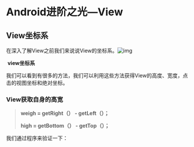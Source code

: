 # Android进阶之光—View

## View坐标系

在深入了解View之前我们来说说View的坐标系。![img](https://img2.baidu.com/it/u=347646891,243698573&fm=26&fmt=auto)

​													**view坐标系**

我们可以看到有很多的方法，我们可以利用这些方法获得View的高度、宽度，点击的视图坐标和绝对坐标。

### View获取自身的高宽

> **weigh = getRight（） - getLeft（）；**
>
> **high = getBottom（） - getTop（）；**

我们通过程序来验证一下：

